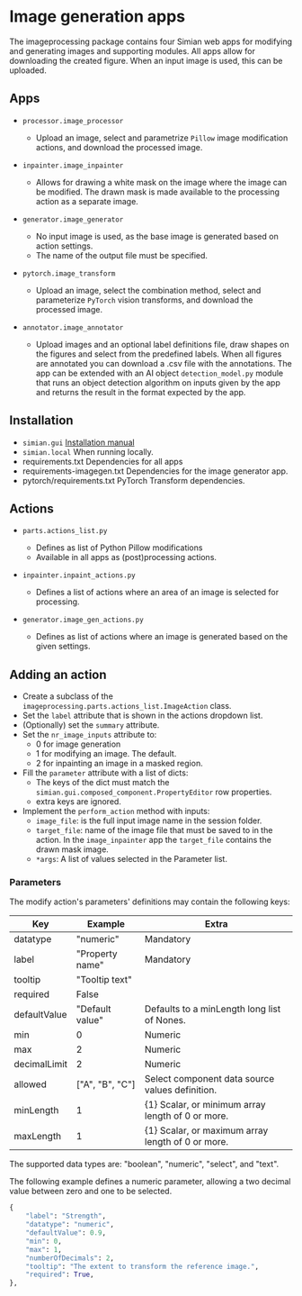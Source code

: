 # Image generation apps

The imageprocessing package contains four Simian web apps for modifying and generating images and supporting modules. All apps allow for downloading the created figure. When an input image is used, this can be uploaded.


## Apps

- `processor.image_processor`

  - Upload an image, select and parametrize `Pillow` image modification actions, and download the processed image.

- `inpainter.image_inpainter`
  
  - Allows for drawing a white mask on the image where the image can be modified. The drawn mask is made available to the processing action as a separate image.

- `generator.image_generator`

  - No input image is used, as the base image is generated based on action settings.
  - The name of the output file must be specified.
  
- `pytorch.image_transform`

  - Upload an image, select the combination method, select and parameterize `PyTorch` vision transforms, and download the processed image.

- `annotator.image_annotator`

  - Upload images and an optional label definitions file, draw shapes on the figures and select from the predefined labels. When all figures are annotated you can download a .csv file with the annotations. The app can be extended with an AI object `detection_model.py` module that runs an object detection algorithm on inputs given by the app and returns the result in the format expected by the app.


## Installation

- `simian.gui`                      [Installation manual](doc.simiansuite.com/simian-gui/setup/python.html)
- `simian.local`                    When running locally.
- requirements.txt                  Dependencies for all apps
- requirements-imagegen.txt         Dependencies for the image generator app.
- pytorch/requirements.txt          PyTorch Transform dependencies.


## Actions

- `parts.actions_list.py`

  - Defines as list of Python Pillow modifications
  - Available in all apps as (post)processing actions.

- `inpainter.inpaint_actions.py`

  - Defines a list of actions where an area of an image is selected for processing.

- `generator.image_gen_actions.py`

  - Defines as list of actions where an image is generated based on the given settings.

## Adding an action

- Create a subclass of the `imageprocessing.parts.actions_list.ImageAction` class.
- Set the `label` attribute that is shown in the actions dropdown list.
- (Optionally) set the `summary` attribute.
- Set the `nr_image_inputs` attribute to:
  - 0 for image generation
  - 1 for modifying an image. The default.
  - 2 for inpainting an image in a masked region.
- Fill the `parameter` attribute with a list of dicts:
  - The keys of the dict must match the `simian.gui.composed_component.PropertyEditor` row properties.
  - extra keys are ignored.
- Implement the `perform_action` method with inputs:
  - `image_file`:  is the full input image name in the session folder.
  - `target_file`: name of the image file that must be saved to in the action. In the `image_inpainter` app the `target_file` contains the drawn mask image.
  - `*args`: A list of values selected in the Parameter list.

### Parameters

The modify action's parameters' definitions may contain the following keys:

| Key          | Example             | Extra                                              |
|--------------|---------------------|----------------------------------------------------|
| datatype     | "numeric"           | Mandatory                                          |
| label        | "Property name"     | Mandatory                                          |
| tooltip      | "Tooltip text"      |                                                    |
| required     | False               |                                                    |
| defaultValue | "Default value"     | Defaults to a minLength long list of Nones.        |
| min          | 0                   | Numeric                                            |
| max          | 2                   | Numeric                                            |
| decimalLimit | 2                   | Numeric                                            |
| allowed      | ["A", "B", "C"]     | Select component data source values definition.    |
| minLength    | 1                   | {1} Scalar, or minimum array length of 0 or more.  |
| maxLength    | 1                   | {1} Scalar, or maximum array length of 0 or more.  |

The supported data types are: "boolean", "numeric", "select", and "text".

The following example defines a numeric parameter, allowing a two decimal value between zero and one to be selected.

```python
{
    "label": "Strength",
    "datatype": "numeric",
    "defaultValue": 0.9,
    "min": 0,
    "max": 1,
    "numberOfDecimals": 2,
    "tooltip": "The extent to transform the reference image.",
    "required": True,
},
```
